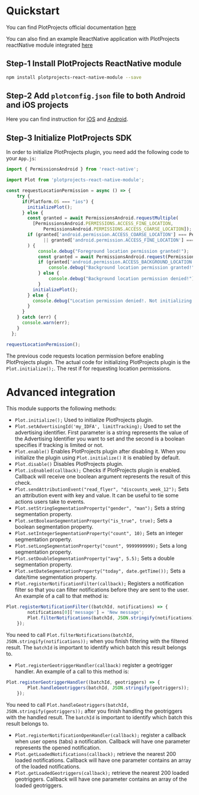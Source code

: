 # Quickstart

You can find PlotProjects official documentation [here](http://files.plotprojects.com/documentation/android/3.13.0/how-to-guides/React-Native-integration-guide/)

You can also find an example ReactNative application with PlotProjects reactNative module integrated [here](https://github.com/Plotprojects/plot-react-native-module-example)

## Step-1 Install PlotProjects ReactNative module

```bash
npm install plotprojects-react-native-module --save
```

## Step-2 Add `plotconfig.json` file to both Android and iOS projects

Here you can find instruction for [iOS](http://files.plotprojects.com/documentation/ios/3.4.3/how-to-guides/iOS-integration-guide/#step-4-add-configuration-file) and [Android](http://files.plotprojects.com/documentation/android/3.16.0/how-to-guides/Android-integration-guide/#step-4-define-configuration-file).

## Step-3 Initialize PlotProjects SDK

In order to initialize PlotProjects plugin, you need add the following code to your `App.js`:

```javascript
import { PermissionsAndroid } from 'react-native';

import Plot from 'plotprojects-react-native-module';

const requestLocationPermission = async () => {
    try {
      if(Platform.OS === "ios") {
        initializePlot();
      } else {
        const granted = await PermissionsAndroid.requestMultiple(
          [PermissionsAndroid.PERMISSIONS.ACCESS_FINE_LOCATION, 
              PermissionsAndroid.PERMISSIONS.ACCESS_COARSE_LOCATION]);
        if (granted['android.permission.ACCESS_COARSE_LOCATION'] === PermissionsAndroid.RESULTS.GRANTED
              || granted['android.permission.ACCESS_FINE_LOCATION'] === PermissionsAndroid.RESULTS.GRANTED
        ) {
			console.debug("Foreground location permission granted!");
			const granted = await PermissionsAndroid.request(PermissionsAndroid.PERMISSIONS.ACCESS_BACKGROUND_LOCATION);
			if (granted['android.permission.ACCESS_BACKGROUND_LOCATION'] === PermissionsAndroid.RESULTS.GRANTED) {
				console.debug("Background location permission granted!");
			} else {
				console.debug("Background location permission denied!");
			}
          initializePlot();
        } else {
          console.debug("Location permission denied!. Not initializing PlotProjects SDK.");
        }
      }
    } catch (err) {
      console.warn(err);
    }
  };

requestLocationPermission();
```

The previous code requests location permission before enabling PlotProjects plugin. The actual code for initializing PlotProjects plugin is the `Plot.initialize();`. The rest if for requesting location permissions.

# Advanced integration

This module supports the following methods:

* `Plot.initialize();` Used to initialize PlotProjects plugin.
* `Plot.setAdvertisingId('my_IDFA', limitTracking);` Used to set the advertising identifier. First parameter is a string represents the value of the Advertising Identifier you want to set and the second is a boolean specifies if tracking is limited or not.
* `Plot.enable()` Enables PlotProjects plugin after disabling it. When you initialize the plugin using `Plot.initialize()` it is enabled by default.
* `Plot.disable()` Disables PlotProjects plugin.
* `Plot.isEnabled(callback);` Checks if PlotProjects plugin is enabled. Callback will receive one boolean argument represents the result of this check.
* `Plot.sendAttributionEvent("read_flyer", "discounts_week_12");` Sets an attribution event with key and value. It can be useful to tie some actions users take to events.
* `Plot.setStringSegmentationProperty("gender", "man");` Sets a string segmentation property.
* `Plot.setBooleanSegmentationProperty("is_true", true);` Sets a boolean segmentation property.
* `Plot.setIntegerSegmentationProperty("count", 10);` Sets an integer segmentation property.
* `Plot.setLongSegmentationProperty("count", 9999999999);` Sets a long segmentation property.
* `Plot.setDoubleSegmentationProperty("avg", 5.5);` Sets a double segmentation property.
* `Plot.setDateSegmentationProperty("today", date.getTime());` Sets a date/time segmentation property.
* `Plot.registerNotificationFilter(callback);` Registers a notification filter so that you can filter notifications before they are sent to the user. An example of a call to that method is:

```javascript
Plot.registerNotificationFilter((batchId, notifications) => {
        notifications[0]['message'] = 'New message';
        Plot.filterNotifications(batchId, JSON.stringify(notifications));
    });
```

You need to call `Plot.filterNotifications(batchId, JSON.stringify(notifications));` when you finish filtering with the filtered result.
    The `batchId` is important to identify which batch this result belongs to.

* `Plot.registerGeotriggerHandler(callback)` register a geotrigger handler. An example of a call to this method is:

```javascript
Plot.registerGeotriggerHandler((batchId, geotriggers) => {
		Plot.handleGeotriggers(batchId, JSON.stringify(geotriggers));
	});
```

You need to call `Plot.handleGeotriggers(batchId, JSON.stringify(geotriggers));` after you finish handling the geotriggers with the handled result.
    The `batchId` is important to identify which batch this result belongs to.

* `Plot.registerNotificationOpenHandler(callback);` register a callback when user opens (tabs) a notification. Callback will have one parameter represents the opened notification.
* `Plot.getLoadedNotifications(callback);` retrieve the nearest 200 loaded notifications. Callback will have one parameter contains an array of the loaded notifications.
* `Plot.getLoadedGeotriggers(callback);` retrieve the nearest 200 loaded geotriggers. Callback will have one parameter contains an array of the loaded geotriggers.
